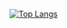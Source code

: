[![Top Langs](https://github-readme-stats.vercel.app/api/top-langs/?username=bbseok97)](https://github.com/anuraghazra/github-readme-stats)
